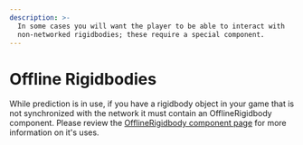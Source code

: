 ```yaml
---
description: >-
  In some cases you will want the player to be able to interact with
  non-networked rigidbodies; these require a special component.
---
```


# Offline Rigidbodies

While prediction is in use, if you have a rigidbody object in your game that is not synchronized with the network it must contain an OfflineRigidbody component. Please review the [OfflineRigidbody component page](../components/prediction/offlinerigidbody.md) for more information on it's uses.
